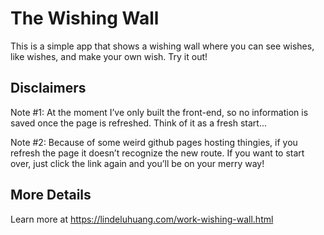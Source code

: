 # The Wishing Wall

This is a simple app that shows a wishing wall where you can see wishes, like wishes, and make your own wish. Try it out! 

## Disclaimers

Note #1: At the moment I’ve only built the front-end, so no information is saved once the page is refreshed. Think of it as a fresh start...

Note #2: Because of some weird github pages hosting thingies, if you refresh the page it doesn’t recognize the new route. If you want to start over, just click the link again and you’ll be on your merry way!

## More Details

Learn more at https://lindeluhuang.com/work-wishing-wall.html
